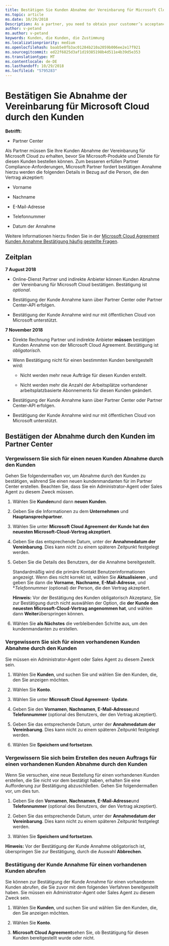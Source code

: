 ```yaml
---
title: Bestätigen Sie Kunden Abnahme der Vereinbarung für Microsoft Cloud | Partner Center
ms.topic: article
ms.date: 10/29/2018
Description: As a partner, you need to obtain your customer’s acceptance of the Microsoft Cloud Agreement before you can order Microsoft products and services for that customer. To better help partners meet compliance requirements, Microsoft asks partners to confirm acceptance by providing certain details regarding the person who accepted the agreement.
author: v-petand
ms.author: v-petand
keywords: Kunden, die Kunden, die Zustimmung
ms.localizationpriority: medium
ms.openlocfilehash: baab5e0fb3ac01284b210a2059b006ee2e17f921
ms.sourcegitcommit: ed22f6825d3af1d19385198b4d511e4b39d5e353
ms.translationtype: MT
ms.contentlocale: de-DE
ms.lasthandoff: 10/29/2018
ms.locfileid: "5795283"
---
```

# <a name="confirm-customer-acceptance-of-the-microsoft-cloud-agreement"></a>Bestätigen Sie Abnahme der Vereinbarung für Microsoft Cloud durch den Kunden

**Betrifft:**
-  Partner Center

Als Partner müssen Sie Ihre Kunden Abnahme der Vereinbarung für Microsoft Cloud zu erhalten, bevor Sie Microsoft-Produkte und Dienste für diesen Kunden bestellen können. Zum besseren erfüllen Partner Compliance-Anforderungen, Microsoft Partner fordert bestätigen Annahme hierzu werden die folgenden Details in Bezug auf die Person, die den Vertrag akzeptiert: 

-   Vorname

-   Nachname

-   E-Mail-Adresse

-   Telefonnummer

-   Datum der Annahme

Weitere Informationen hierzu finden Sie in der [Microsoft Cloud Agreement Kunden Annahme Bestätigung häufig gestellte Fragen](https://docs.microsoft.com/en-us/partner-center/confirm-consent-faq).

## <a name="schedule"></a>Zeitplan

**7 August 2018**

-   Online-Dienst Partner und indirekte Anbieter können Kunden Abnahme der Vereinbarung für Microsoft Cloud bestätigen. Bestätigung ist *optional*.

-   Bestätigung der Kunde Annahme kann über Partner Center oder Partner Center-API erfolgen.

-   Bestätigung der Kunde Annahme wird nur mit öffentlichen Cloud von Microsoft unterstützt.


**7 November 2018**

-   Direkte Rechnung Partner und indirekte Anbieter **müssen** bestätigen Kunden Annahme von der Microsoft Cloud Agreement. Bestätigung ist *obligatorisch*.

-   Wenn Bestätigung nicht für einen bestimmten Kunden bereitgestellt wird:

    -   Nicht werden mehr neue Aufträge für diesen Kunden erstellt.

    -   Nicht werden mehr die Anzahl der Arbeitsplätze vorhandener arbeitsplatzbasierte Abonnements für diesen Kunden geändert.

-   Bestätigung der Kunde Annahme kann über Partner Center oder Partner Center-API erfolgen.

-   Bestätigung der Kunde Annahme wird nur mit öffentlichen Cloud von Microsoft unterstützt.


## <a name="confirming-customer-acceptance-in-partner-center"></a>Bestätigen der Abnahme durch den Kunden im Partner Center

### <a name="confirm-customer-acceptance-for-a-new-customer"></a>Vergewissern Sie sich für einen neuen Kunden Abnahme durch den Kunden

Gehen Sie folgendermaßen vor, um Abnahme durch den Kunden zu bestätigen, während Sie einen neuen kundenmandanten für im Partner Center erstellen. Beachten Sie, dass Sie ein Administrator-Agent oder Sales Agent zu diesem Zweck müssen. 
1.  Wählen Sie **Kunden**und dann **neuen Kunden**.

2.  Geben Sie die Informationen zu dem **Unternehmen** und **Hauptansprechpartner**.

3.  Wählen Sie unter **Microsoft Cloud Agreement** **der Kunde hat den neuesten Microsoft-Cloud-Vertrag akzeptiert**. 

4.  Geben Sie das entsprechende Datum, unter der **Annahmedatum der Vereinbarung**. Dies kann nicht zu einem späteren Zeitpunkt festgelegt werden.

5.  Geben Sie die Details des Benutzers, der die Annahme bereitgestellt. 

    Standardmäßig wird die primäre Kontakt Benutzerinformationen angezeigt. Wenn dies nicht korrekt ist, wählen Sie **Aktualisieren** , und geben Sie dann die **Vorname**, **Nachname**, **E-Mail-Adresse**, und **Telefonnummer* (optional) der Person, die den Vertrag akzeptiert.

    **Hinweis:** Vor der Bestätigung des Kunden obligatorisch Akzeptanz, Sie zur Bestätigung durch nicht auswählen der Option, die **der Kunde den neuesten Microsoft-Cloud-Vertrag angenommen hat**, und wählen dann **Weiter**überspringen können.

6.  Wählen Sie **als Nächstes** die verbleibenden Schritte aus, um den kundenmandanten zu erstellen.

### <a name="confirm-customer-acceptance-for-an-existing-customer"></a>Vergewissern Sie sich für einen vorhandenen Kunden Abnahme durch den Kunden

Sie müssen ein Administrator-Agent oder Sales Agent zu diesem Zweck sein. 

1.  Wählen Sie **Kunden**, und suchen Sie und wählen Sie den Kunden, die, den Sie anzeigen möchten. 

2.  Wählen Sie **Konto**.

3.  Wählen Sie unter **Microsoft Cloud Agreement**- **Update**.

4.  Geben Sie den **Vornamen**, **Nachnamen**, **E-Mail-Adresse**und **Telefonnummer** (optional des Benutzers, der den Vertrag akzeptiert).

5.  Geben Sie das entsprechende Datum, unter der **Annahmedatum der Vereinbarung**. Dies kann nicht zu einem späteren Zeitpunkt festgelegt werden.

6.  Wählen Sie **Speichern und fortsetzen**.

### <a name="confirm-customer-acceptance-while-creating-new-order-for-an-existing-customer"></a>Vergewissern Sie sich beim Erstellen des neuen Auftrags für einen vorhandenen Kunden Abnahme durch den Kunden

Wenn Sie versuchen, eine neue Bestellung für einen vorhandenen Kunden erstellen, die Sie nicht vor dem bestätigt haben, erhalten Sie eine Aufforderung zur Bestätigung abzuschließen. Gehen Sie folgendermaßen vor, um dies tun. 

1.  Geben Sie den **Vornamen**, **Nachnamen**, **E-Mail-Adresse**und **Telefonnummer** (optional des Benutzers, der den Vertrag akzeptiert).

2.  Geben Sie das entsprechende Datum, unter der **Annahmedatum der Vereinbarung**. Dies kann nicht zu einem späteren Zeitpunkt festgelegt werden.

3.  Wählen Sie **Speichern und fortsetzen**.

**Hinweis:** Vor der Bestätigung der Kunde Annahme obligatorisch ist, überspringen Sie zur Bestätigung, durch die Auswahl **Abbrechen**.

### <a name="retrieve-confirmation-of-customer-acceptance-for-an-existing-customer"></a>Bestätigung der Kunde Annahme für einen vorhandenen Kunden abrufen

Sie können zur Bestätigung der Kunde Annahme für einen vorhandenen Kunden abrufen, die Sie zuvor mit dem folgenden Verfahren bereitgestellt haben. Sie müssen ein Administrator-Agent oder Sales Agent zu diesem Zweck sein. 

1.  Wählen Sie **Kunden**, und suchen Sie und wählen Sie den Kunden, die, den Sie anzeigen möchten. 

2.  Wählen Sie **Konto**.

3.  **Microsoft Cloud Agreement**sehen Sie, ob Bestätigung für diesen Kunden bereitgestellt wurde oder nicht.

